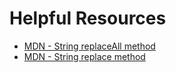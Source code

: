 # Helpful Resources

- [MDN - String replaceAll method](https://developer.mozilla.org/en-US/docs/Web/JavaScript/Reference/Global_Objects/String/replaceAll)
- [MDN - String replace method](https://developer.mozilla.org/en-US/docs/Web/JavaScript/Reference/Global_Objects/String/replace)
